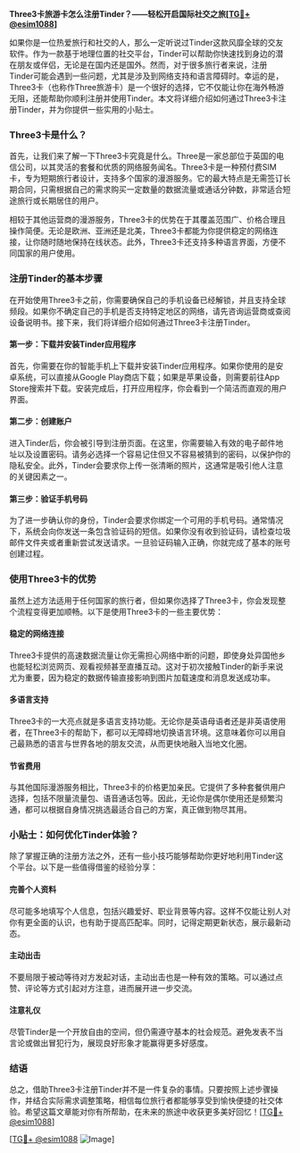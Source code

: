 **Three3卡旅游卡怎么注册Tinder？——轻松开启国际社交之旅[[TG💪+ @esim1088](https://t.me/s/esim1088)]**

如果你是一位热爱旅行和社交的人，那么一定听说过Tinder这款风靡全球的交友软件。作为一款基于地理位置的社交平台，Tinder可以帮助你快速找到身边的潜在朋友或伴侣，无论是在国内还是国外。然而，对于很多旅行者来说，注册Tinder可能会遇到一些问题，尤其是涉及到网络支持和语言障碍时。幸运的是，Three3卡（也称作Three旅游卡）是一个很好的选择，它不仅能让你在海外畅游无阻，还能帮助你顺利注册并使用Tinder。本文将详细介绍如何通过Three3卡注册Tinder，并为你提供一些实用的小贴士。

### Three3卡是什么？

首先，让我们来了解一下Three3卡究竟是什么。Three是一家总部位于英国的电信公司，以其灵活的套餐和优质的网络服务闻名。Three3卡是一种预付费SIM卡，专为短期旅行者设计，支持多个国家的漫游服务。它的最大特点是无需签订长期合同，只需根据自己的需求购买一定数量的数据流量或通话分钟数，非常适合短途旅行或长期居住的用户。

相较于其他运营商的漫游服务，Three3卡的优势在于其覆盖范围广、价格合理且操作简便。无论是欧洲、亚洲还是北美，Three3卡都能为你提供稳定的网络连接，让你随时随地保持在线状态。此外，Three3卡还支持多种语言界面，方便不同国家的用户使用。

### 注册Tinder的基本步骤

在开始使用Three3卡之前，你需要确保自己的手机设备已经解锁，并且支持全球频段。如果你不确定自己的手机是否支持特定地区的网络，请先咨询运营商或查阅设备说明书。接下来，我们将详细介绍如何通过Three3卡注册Tinder。

#### 第一步：下载并安装Tinder应用程序

首先，你需要在你的智能手机上下载并安装Tinder应用程序。如果你使用的是安卓系统，可以直接从Google Play商店下载；如果是苹果设备，则需要前往App Store搜索并下载。安装完成后，打开应用程序，你会看到一个简洁而直观的用户界面。

#### 第二步：创建账户

进入Tinder后，你会被引导到注册页面。在这里，你需要输入有效的电子邮件地址以及设置密码。请务必选择一个容易记住但又不容易被猜到的密码，以保护你的隐私安全。此外，Tinder会要求你上传一张清晰的照片，这通常是吸引他人注意的关键因素之一。

#### 第三步：验证手机号码

为了进一步确认你的身份，Tinder会要求你绑定一个可用的手机号码。通常情况下，系统会向你发送一条包含验证码的短信。如果你没有收到验证码，请检查垃圾邮件文件夹或者重新尝试发送请求。一旦验证码输入正确，你就完成了基本的账号创建过程。

### 使用Three3卡的优势

虽然上述方法适用于任何国家的旅行者，但如果你选择了Three3卡，你会发现整个流程变得更加顺畅。以下是使用Three3卡的一些主要优势：

#### 稳定的网络连接

Three3卡提供的高速数据流量让你无需担心网络中断的问题，即使身处异国他乡也能轻松浏览网页、观看视频甚至直播互动。这对于初次接触Tinder的新手来说尤为重要，因为稳定的数据传输直接影响到图片加载速度和消息发送成功率。

#### 多语言支持

Three3卡的一大亮点就是多语言支持功能。无论你是英语母语者还是非英语使用者，在Three3卡的帮助下，都可以无障碍地切换语言环境。这意味着你可以用自己最熟悉的语言与世界各地的朋友交流，从而更快地融入当地文化圈。

#### 节省费用

与其他国际漫游服务相比，Three3卡的价格更加亲民。它提供了多种套餐供用户选择，包括不限量流量包、语音通话包等。因此，无论你是偶尔使用还是频繁沟通，都可以根据自身情况挑选最适合自己的方案，真正做到物尽其用。

### 小贴士：如何优化Tinder体验？

除了掌握正确的注册方法之外，还有一些小技巧能够帮助你更好地利用Tinder这个平台。以下是一些值得借鉴的经验分享：

#### 完善个人资料

尽可能多地填写个人信息，包括兴趣爱好、职业背景等内容。这样不仅能让别人对你有更全面的认识，也有助于提高匹配率。同时，记得定期更新状态，展示最新动态。

#### 主动出击

不要局限于被动等待对方发起对话，主动出击也是一种有效的策略。可以通过点赞、评论等方式引起对方注意，进而展开进一步交流。

#### 注意礼仪

尽管Tinder是一个开放自由的空间，但仍需遵守基本的社会规范。避免发表不当言论或做出冒犯行为，展现良好形象才能赢得更多好感度。

### 结语

总之，借助Three3卡注册Tinder并不是一件复杂的事情。只要按照上述步骤操作，并结合实际需求调整策略，相信每位旅行者都能够享受到愉快便捷的社交体验。希望这篇文章能对你有所帮助，在未来的旅途中收获更多美好回忆！[[TG💪+ @esim1088](https://t.me/s/esim1088)] 

[[TG💪+ @esim1088](https://t.me/s/esim1088) ![Image](https://i.postimg.cc/4NQfJmqS/Snipaste-2025-05-13-00-14-12.png)]